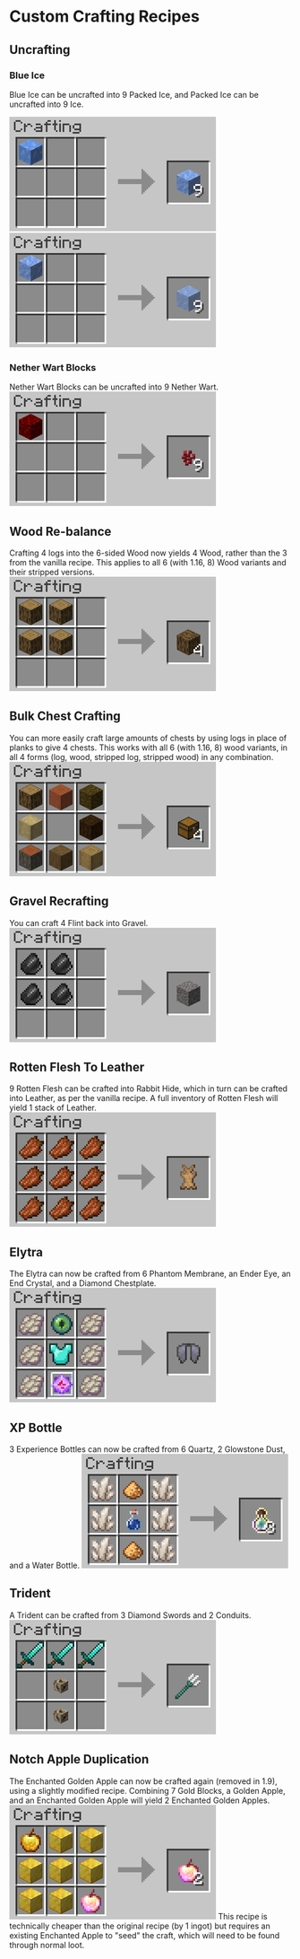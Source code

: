 # Custom Crafting Recipes
## Uncrafting
### Blue Ice
Blue Ice can be uncrafted into 9 Packed Ice, and Packed Ice can be uncrafted into 9 Ice.

![](https://github.com/crafting-for-christ/Documentation/blob/master/assets/img/smpdatapack/customcraftingrecipes/blueicecrafting01.png?raw=true)
![](https://github.com/crafting-for-christ/Documentation/blob/master/assets/img/smpdatapack/customcraftingrecipes/blueicecrafting02.png?raw=true)

### Nether Wart Blocks
Nether Wart Blocks can be uncrafted into 9 Nether Wart.
![](https://github.com/crafting-for-christ/Documentation/blob/master/assets/img/smpdatapack/customcraftingrecipes/netherwartblock.png?raw=true)

## Wood Re-balance
Crafting 4 logs into the 6-sided Wood now yields 4 Wood, rather than the 3 from the vanilla recipe. This applies to all 6 (with 1.16, 8) Wood variants and their stripped versions.
![](https://github.com/crafting-for-christ/Documentation/blob/master/assets/img/smpdatapack/customcraftingrecipes/woodrebalance.png?raw=true)

## Bulk Chest Crafting
You can more easily craft large amounts of chests by using logs in place of planks to give 4 chests. This works with all 6 (with 1.16, 8) wood variants, in all 4 forms (log, wood, stripped log, stripped wood) in any combination.
![](https://github.com/crafting-for-christ/Documentation/blob/master/assets/img/smpdatapack/customcraftingrecipes/bulkchestcrafting.png?raw=true)

## Gravel Recrafting
You can craft 4 Flint back into Gravel.
![](https://github.com/crafting-for-christ/Documentation/blob/master/assets/img/smpdatapack/customcraftingrecipes/gravelrecrafting.png?raw=true)

## Rotten Flesh To Leather
9 Rotten Flesh can be crafted into Rabbit Hide, which in turn can be crafted into Leather, as per the vanilla recipe. A full inventory of Rotten Flesh will yield 1 stack of Leather.
![](https://github.com/crafting-for-christ/Documentation/blob/master/assets/img/smpdatapack/customcraftingrecipes/rottenfleshtoleather.png?raw=true)

## Elytra
The Elytra can now be crafted from 6 Phantom Membrane, an Ender Eye, an End Crystal, and a Diamond Chestplate.
![](https://github.com/crafting-for-christ/Documentation/blob/master/assets/img/smpdatapack/customcraftingrecipes/elytra.png?raw=true)

## XP Bottle
3 Experience Bottles can now be crafted from 6 Quartz, 2 Glowstone Dust, and a Water Bottle.
![](https://github.com/crafting-for-christ/Documentation/blob/master/assets/img/smpdatapack/customcraftingrecipes/xpbottle.png?raw=true)

## Trident
A Trident can be crafted from 3 Diamond Swords and 2 Conduits.
![](https://github.com/crafting-for-christ/Documentation/blob/master/assets/img/smpdatapack/customcraftingrecipes/trident.png?raw=true)

## Notch Apple Duplication
The Enchanted Golden Apple can now be crafted again (removed in 1.9), using a slightly modified recipe. Combining 7 Gold Blocks, a Golden Apple, and an Enchanted Golden Apple will yield 2 Enchanted Golden Apples.
![](https://github.com/crafting-for-christ/Documentation/blob/master/assets/img/smpdatapack/customcraftingrecipes/notchappleduplication.png?raw=true)
This recipe is technically cheaper than the original recipe (by 1 ingot) but requires an existing Enchanted Apple to "seed" the craft, which will need to be found through normal loot.
